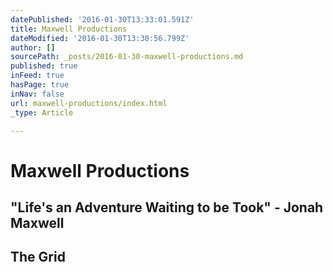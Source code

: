 ```yaml
---
datePublished: '2016-01-30T13:33:01.591Z'
title: Maxwell Productions
dateModified: '2016-01-30T13:30:56.799Z'
author: []
sourcePath: _posts/2016-01-30-maxwell-productions.md
published: true
inFeed: true
hasPage: true
inNav: false
url: maxwell-productions/index.html
_type: Article

---
```

# Maxwell Productions

## "Life's an Adventure Waiting to be Took" - Jonah Maxwell

<article style=""><h1>The Grid</h1></article>